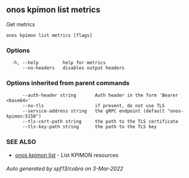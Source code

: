 ## onos kpimon list metrics

Get metrics

```
onos kpimon list metrics [flags]
```

### Options

```
  -h, --help         help for metrics
      --no-headers   disables output headers
```

### Options inherited from parent commands

```
      --auth-header string       Auth header in the form 'Bearer <base64>'
      --no-tls                   if present, do not use TLS
      --service-address string   the gRPC endpoint (default "onos-kpimon:5150")
      --tls-cert-path string     the path to the TLS certificate
      --tls-key-path string      the path to the TLS key
```

### SEE ALSO

* [onos kpimon list](onos_kpimon_list.md)	 - List KPIMON resources

###### Auto generated by spf13/cobra on 3-Mar-2022
